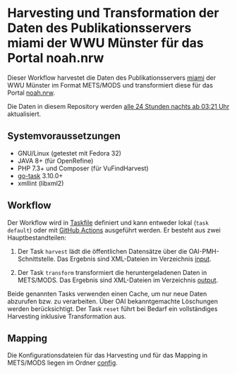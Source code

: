 # Harvesting und Transformation der Daten des Publikationsservers miami der WWU Münster für das Portal noah.nrw
Dieser Workflow harvestet die Daten des Publikationsservers [miami](https://miami.uni-muenster.de) der WWU Münster im Format METS/MODS und transformiert diese für das Portal [noah.nrw](https://noah.nrw).

Die Daten in diesem Repository werden [alle 24 Stunden nachts ab 03:21 Uhr](.github/workflows/default.yml#L6) aktualisiert.

## Systemvoraussetzungen

- GNU/Linux (getestet mit Fedora 32)
- JAVA 8+ (für OpenRefine)
- PHP 7.3+ und Composer (für VuFindHarvest)
- [go-task](https://github.com/go-task/task) 3.10.0+
- xmllint (libxml2)

## Workflow

Der Workflow wird in [Taskfile](Taskfile.yml) definiert und kann entweder lokal (`task default`) oder mit [GitHub Actions](.github/workflows/) ausgeführt werden. Er besteht aus zwei Hauptbestandteilen:

1. Der Task `harvest` lädt die öffentlichen Datensätze über die OAI-PMH-Schnittstelle. Das Ergebnis sind XML-Dateien im Verzeichnis [input](input).

2. Der Task `transform` transformiert die heruntergeladenen Daten in METS/MODS. Das Ergebnis sind XML-Dateien im Verzeichnis [output](output).

Beide genannten Tasks verwenden einen Cache, um nur neue Daten abzurufen bzw. zu verarbeiten. Über OAI bekanntgemachte Löschungen werden berücksichtigt. Der Task `reset` führt bei Bedarf ein vollständiges Harvesting inklusive Transformation aus.

## Mapping

Die Konfigurationsdateien für das Harvesting und für das Mapping in METS/MODS liegen im Ordner [config](config).
